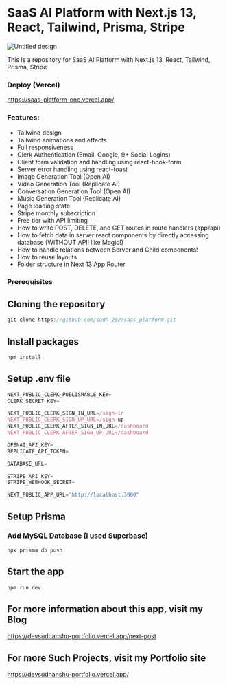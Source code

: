 # SaaS AI Platform with Next.js 13, React, Tailwind, Prisma, Stripe

![Untitled design](https://github.com/sudh-202/saas_platform/assets/87563365/e4c8d111-1470-43b9-a6ce-81839c48a378)

This is a repository for SaaS AI Platform with Next.js 13, React, Tailwind, Prisma, Stripe 

### Deploy (Vercel)
https://saas-platform-one.vercel.app/

### Features:

- Tailwind design
- Tailwind animations and effects
- Full responsiveness
- Clerk Authentication (Email, Google, 9+ Social Logins)
- Client form validation and handling using react-hook-form
- Server error handling using react-toast
- Image Generation Tool (Open AI)
- Video Generation Tool (Replicate AI)
- Conversation Generation Tool (Open AI)
- Music Generation Tool (Replicate AI)
- Page loading state
- Stripe monthly subscription
- Free tier with API limiting
- How to write POST, DELETE, and GET routes in route handlers (app/api)
- How to fetch data in server react components by directly accessing database (WITHOUT API! like Magic!)
- How to handle relations between Server and Child components!
- How to reuse layouts
- Folder structure in Next 13 App Router

### Prerequisites
## Cloning the repository
```javascript
git clone https://github.com/sudh-202/saas_platform.git
```
## Install packages
```javascript
npm install
```
## Setup .env file
```javascript
NEXT_PUBLIC_CLERK_PUBLISHABLE_KEY=
CLERK_SECRET_KEY=

NEXT_PUBLIC_CLERK_SIGN_IN_URL=/sign-in
NEXT_PUBLIC_CLERK_SIGN_UP_URL=/sign-up
NEXT_PUBLIC_CLERK_AFTER_SIGN_IN_URL=/dashboard
NEXT_PUBLIC_CLERK_AFTER_SIGN_UP_URL=/dashboard

OPENAI_API_KEY=
REPLICATE_API_TOKEN=

DATABASE_URL=

STRIPE_API_KEY=
STRIPE_WEBHOOK_SECRET=

NEXT_PUBLIC_APP_URL="http://localhost:3000"
```
## Setup Prisma
### Add MySQL Database (I used Superbase)
```javascript
npx prisma db push
```
## Start the app
```javascript
npm run dev
```

## For more information about this app, visit my Blog
https://devsudhanshu-portfolio.vercel.app/next-post

## For more Such Projects, visit my Portfolio site
https://devsudhanshu-portfolio.vercel.app/

